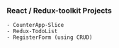 ### React / Redux-toolkit Projects
```
- CounterApp-Slice
- Redux-TodoList
- RegisterForm (using CRUD)
